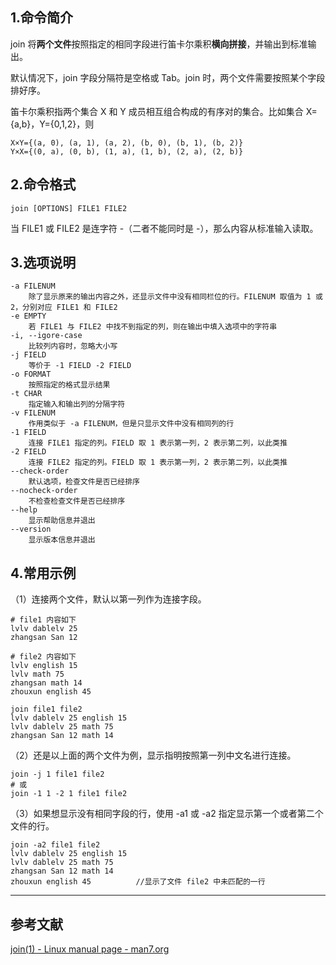 ## 1.命令简介
join 将**两个文件**按照指定的相同字段进行笛卡尔乘积**横向拼接**，并输出到标准输出。

默认情况下，join 字段分隔符是空格或 Tab。join 时，两个文件需要按照某个字段排好序。

笛卡尔乘积指两个集合 X 和 Y 成员相互组合构成的有序对的集合。比如集合 X={a,b}，Y={0,1,2}，则
```
X×Y={(a, 0), (a, 1), (a, 2), (b, 0), (b, 1), (b, 2)}
Y×X={(0, a), (0, b), (1, a), (1, b), (2, a), (2, b)}
```
## 2.命令格式
```
join [OPTIONS] FILE1 FILE2
```
当 FILE1 或 FILE2 是连字符 -（二者不能同时是 -），那么内容从标准输入读取。

## 3.选项说明
```
-a FILENUM
	除了显示原来的输出内容之外，还显示文件中没有相同栏位的行。FILENUM 取值为 1 或 2，分别对应 FILE1 和 FILE2
-e EMPTY
	若 FILE1 与 FILE2 中找不到指定的列，则在输出中填入选项中的字符串
-i, --igore-case
	比较列内容时，忽略大小写
-j FIELD
	等价于 -1 FIELD -2 FIELD
-o FORMAT
	按照指定的格式显示结果
-t CHAR
	指定输入和输出列的分隔字符
-v FILENUM
	作用类似于 -a FILENUM，但是只显示文件中没有相同列的行
-1 FIELD
	连接 FILE1 指定的列。FIELD 取 1 表示第一列，2 表示第二列，以此类推
-2 FIELD
	连接 FILE2 指定的列。FIELD 取 1 表示第一列，2 表示第二列，以此类推
--check-order
	默认选项，检查文件是否已经排序
--nocheck-order
	不检查检查文件是否已经排序
--help
	显示帮助信息并退出
--version
	显示版本信息并退出
```

## 4.常用示例
（1）连接两个文件，默认以第一列作为连接字段。
```
# file1 内容如下
lvlv dablelv 25
zhangsan San 12

# file2 内容如下
lvlv english 15
lvlv math 75
zhangsan math 14
zhouxun english 45

join file1 file2
lvlv dablelv 25 english 15
lvlv dablelv 25 math 75
zhangsan San 12 math 14
```
（2）还是以上面的两个文件为例，显示指明按照第一列中文名进行连接。
```
join -j 1 file1 file2
# 或
join -1 1 -2 1 file1 file2
```
（3）如果想显示没有相同字段的行，使用 -a1 或 -a2 指定显示第一个或者第二个文件的行。
```
join -a2 file1 file2
lvlv dablelv 25 english 15
lvlv dablelv 25 math 75
zhangsan San 12 math 14
zhouxun english 45  		//显示了文件 file2 中未匹配的一行
```

---
## 参考文献
[join(1) - Linux manual page - man7.org](http://man7.org/linux/man-pages/man1/join.1.html)

<Vssue title="join" />